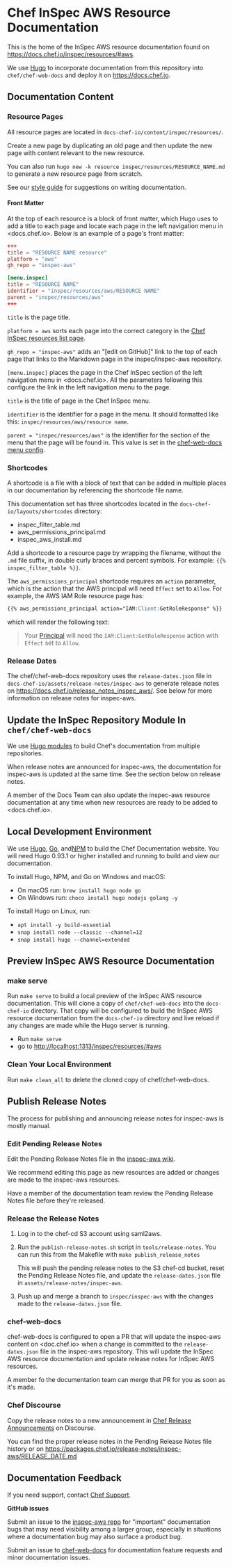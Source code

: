 # Chef InSpec AWS Resource Documentation

This is the home of the InSpec AWS resource documentation found on
<https://docs.chef.io/inspec/resources/#aws>.

We use [Hugo](https://gohugo.io/) to incorporate documentation from this repository into `chef/chef-web-docs` and deploy it on <https://docs.chef.io>.

## Documentation Content

### Resource Pages

All resource pages are located in `docs-chef-io/content/inspec/resources/`.

Create a new page by duplicating an old page and then update the new page with content relevant to the new resource.

You can also run `hugo new -k resource inspec/resources/RESOURCE_NAME.md` to generate a new resource page from scratch.

See our [style guide](https://docs.chef.io/style_index/) for suggestions on writing documentation.

#### Front Matter

At the top of each resource is a block of front matter, which Hugo uses to add a title to each page and locate each page in the left navigation menu in <docs.chef.io>. Below is an example of a page's front matter:

```toml
+++
title = "RESOURCE NAME resource"
platform = "aws"
gh_repo = "inspec-aws"

[menu.inspec]
title = "RESOURCE NAME"
identifier = "inspec/resources/aws/RESOURCE NAME"
parent = "inspec/resources/aws"
+++
```

`title` is the page title.

`platform = aws` sorts each page into the correct category in the [Chef InSpec resources list page](https://docs.chef.io/inspec/resources/).

`gh_repo = "inspec-aws"` adds an "[edit on GitHub]" link to the top of each page that links to the Markdown page in the inspec/inspec-aws repository.

`[menu.inspec]` places the page in the Chef InSpec section of the left navigation menu in <docs.chef.io>. All the parameters following this configure the link in the left navigation menu to the page.

`title` is the title of page in the Chef InSpec menu.

`identifier` is the identifier for a page in the menu. It should formatted like this: `inspec/resources/aws/resource name`.

`parent = "inspec/resources/aws"` is the identifier for the section of the menu that the page will be found in. This value is set in the [chef-web-docs menu config](https://github.com/chef/chef-web-docs/blob/main/config/_default/menu.toml).

### Shortcodes

A shortcode is a file with a block of text that can be added in multiple places in our documentation by referencing the shortcode file name.

This documentation set has three shortcodes located in the `docs-chef-io/layouts/shortcodes` directory:

- inspec_filter_table.md
- aws_permissions_principal.md
- inspec_aws_install.md

Add a shortcode to a resource page by wrapping the filename, without the `.md` file suffix, in double curly braces and percent symbols. For example: `{{% inspec_filter_table %}}`.

The `aws_permissions_principal` shortcode requires an `action` parameter, which is the action that the AWS principal will need `Effect` set to `Allow`. For example, the AWS IAM Role resource page has:

```md
{{% aws_permissions_principal action="IAM:Client:GetRoleResponse" %}}
```

which will render the following text:

> Your [Principal](https://docs.aws.amazon.com/IAM/latest/UserGuide/intro-structure.html) will need the `IAM:Client:GetRoleResponse` action with `Effect` set to `Allow`.

### Release Dates

The chef/chef-web-docs repository uses the `release-dates.json` file in `docs-chef-io/assets/release-notes/inspec-aws` to generate release notes on <https://docs.chef.io/release_notes_inspec_aws/>. See below for more information on release notes for inspec-aws.

## Update the InSpec Repository Module In `chef/chef-web-docs`

We use [Hugo modules](https://gohugo.io/hugo-modules/) to build Chef's documentation
from multiple repositories.

When release notes are announced for inspec-aws, the documentation for inspec-aws is updated at the same time. See the section below on release notes.

A member of the Docs Team can also update the inspec-aws resource documentation at any time when new resources are ready to be added to <docs.chef.io>.

## Local Development Environment

We use [Hugo](https://gohugo.io/), [Go](https://golang.org/), and[NPM](https://www.npmjs.com/)
to build the Chef Documentation website. You will need Hugo 0.93.1 or higher
installed and running to build and view our documentation.

To install Hugo, NPM, and Go on Windows and macOS:

- On macOS run: `brew install hugo node go`
- On Windows run: `choco install hugo nodejs golang -y`

To install Hugo on Linux, run:

- `apt install -y build-essential`
- `snap install node --classic --channel=12`
- `snap install hugo --channel=extended`

## Preview InSpec AWS Resource Documentation

### make serve

Run `make serve` to build a local preview of the InSpec AWS resource documentation.
This will clone a copy of `chef/chef-web-docs` into the `docs-chef-io` directory.
That copy will be configured to build the InSpec AWS resource documentation from the `docs-chef-io` directory
and live reload if any changes are made while the Hugo server is running.

- Run `make serve`
- go to <http://localhost:1313/inspec/resources/#aws>

### Clean Your Local Environment

Run `make clean_all` to delete the cloned copy of chef/chef-web-docs.

## Publish Release Notes

The process for publishing and announcing release notes for inspec-aws is mostly manual.

### Edit Pending Release Notes

Edit the Pending Release Notes file in the [inspec-aws wiki](https://github.com/inspec/inspec-aws/wiki/Pending-Release-Notes).

We recommend editing this page as new resources are added or changes are made to the inspec-aws resources.

Have a member of the documentation team review the Pending Release Notes file before they're released.

### Release the Release Notes

1. Log in to the chef-cd S3 account using saml2aws.

2. Run the `publish-release-notes.sh` script in `tools/release-notes`. You can run this from the Makefile with `make publish_release_notes`

   This will push the pending release notes to the S3 chef-cd bucket, reset the Pending Release Notes file, and update the `release-dates.json` file in `assets/release-notes/inspec-aws`.

3. Push up and merge a branch to `inspec/inspec-aws` with the changes made to the `release-dates.json` file.

### chef-web-docs

chef-web-docs is configured to open a PR that will update the inspec-aws content on <doc.chef.io> when a change is committed to the `release-dates.json` file in the inspec-aws repository. This will update the InSpec AWS resource documentation and update release notes for InSpec AWS resources.

A member fo the documentation team can merge that PR for you as soon as it's made.

### Chef Discourse

Copy the release notes to a new announcement in [Chef Release Announcements](https://discourse.chef.io/c/chef-release/9) on Discourse.

You can find the proper release notes in the Pending Release Notes file history or on <https://packages.chef.io/release-notes/inspec-aws/RELEASE_DATE.md>

## Documentation Feedback

If you need support, contact [Chef Support](https://www.chef.io/support/).

**GitHub issues**

Submit an issue to the [inspec-aws repo](https://github.com/inspec/inspec-aws/issues)
for "important" documentation bugs that may need visibility among a larger group,
especially in situations where a documentation bug may also surface a product bug.

Submit an issue to [chef-web-docs](https://github.com/chef/chef-web-docs/issues) for
documentation feature requests and minor documentation issues.
